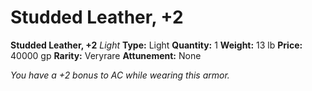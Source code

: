 # Studded Leather, +2

**Studded Leather, +2**
_Light_
**Type:** Light
**Quantity:** 1
**Weight:** 13 lb
**Price:** 40000 gp
**Rarity:** Veryrare
**Attunement:** None

*You have a +2 bonus to AC while wearing this armor.*